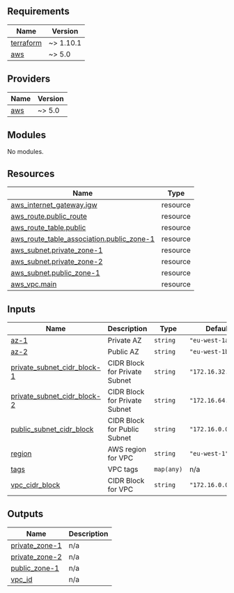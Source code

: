 <!-- BEGIN_TF_DOCS -->
## Requirements

| Name | Version |
|------|---------|
| <a name="requirement_terraform"></a> [terraform](#requirement\_terraform) | ~> 1.10.1 |
| <a name="requirement_aws"></a> [aws](#requirement\_aws) | ~> 5.0 |

## Providers

| Name | Version |
|------|---------|
| <a name="provider_aws"></a> [aws](#provider\_aws) | ~> 5.0 |

## Modules

No modules.

## Resources

| Name | Type |
|------|------|
| [aws_internet_gateway.igw](https://registry.terraform.io/providers/hashicorp/aws/latest/docs/resources/internet_gateway) | resource |
| [aws_route.public_route](https://registry.terraform.io/providers/hashicorp/aws/latest/docs/resources/route) | resource |
| [aws_route_table.public](https://registry.terraform.io/providers/hashicorp/aws/latest/docs/resources/route_table) | resource |
| [aws_route_table_association.public_zone-1](https://registry.terraform.io/providers/hashicorp/aws/latest/docs/resources/route_table_association) | resource |
| [aws_subnet.private_zone-1](https://registry.terraform.io/providers/hashicorp/aws/latest/docs/resources/subnet) | resource |
| [aws_subnet.private_zone-2](https://registry.terraform.io/providers/hashicorp/aws/latest/docs/resources/subnet) | resource |
| [aws_subnet.public_zone-1](https://registry.terraform.io/providers/hashicorp/aws/latest/docs/resources/subnet) | resource |
| [aws_vpc.main](https://registry.terraform.io/providers/hashicorp/aws/latest/docs/resources/vpc) | resource |

## Inputs

| Name | Description | Type | Default | Required |
|------|-------------|------|---------|:--------:|
| <a name="input_az-1"></a> [az-1](#input\_az-1) | Private AZ | `string` | `"eu-west-1a"` | no |
| <a name="input_az-2"></a> [az-2](#input\_az-2) | Public AZ | `string` | `"eu-west-1b"` | no |
| <a name="input_private_subnet_cidr_block-1"></a> [private\_subnet\_cidr\_block-1](#input\_private\_subnet\_cidr\_block-1) | CIDR Block for Private Subnet | `string` | `"172.16.32.0/19"` | no |
| <a name="input_private_subnet_cidr_block-2"></a> [private\_subnet\_cidr\_block-2](#input\_private\_subnet\_cidr\_block-2) | CIDR Block for Private Subnet | `string` | `"172.16.64.0/19"` | no |
| <a name="input_public_subnet_cidr_block"></a> [public\_subnet\_cidr\_block](#input\_public\_subnet\_cidr\_block) | CIDR Block for Public Subnet | `string` | `"172.16.0.0/19"` | no |
| <a name="input_region"></a> [region](#input\_region) | AWS region for VPC | `string` | `"eu-west-1"` | no |
| <a name="input_tags"></a> [tags](#input\_tags) | VPC tags | `map(any)` | n/a | yes |
| <a name="input_vpc_cidr_block"></a> [vpc\_cidr\_block](#input\_vpc\_cidr\_block) | CIDR Block for VPC | `string` | `"172.16.0.0/16"` | no |

## Outputs

| Name | Description |
|------|-------------|
| <a name="output_private_zone-1"></a> [private\_zone-1](#output\_private\_zone-1) | n/a |
| <a name="output_private_zone-2"></a> [private\_zone-2](#output\_private\_zone-2) | n/a |
| <a name="output_public_zone-1"></a> [public\_zone-1](#output\_public\_zone-1) | n/a |
| <a name="output_vpc_id"></a> [vpc\_id](#output\_vpc\_id) | n/a |
<!-- END_TF_DOCS -->
